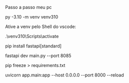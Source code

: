 Passo a passo meu pc

py -3.10 -m venv venv310

Ative a venv pelo Shell do vscode:

.\venv310\Scripts\activate

pip install fastapi[standard]

fastapi dev main.py --port 8085


pip freeze > requirements.txt



uvicorn app.main:app --host 0.0.0.0 --port 8000 --reload
